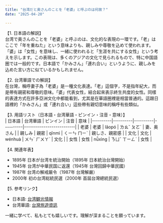 ```yaml
---
title: "台湾だと奥さんのことを「老婆」と呼ぶのは何故？"
date: "2025-04-20"

---
```


【1. 日本語の解説】  
台湾で奥さんのことを「老婆」と呼ぶのは、文化的な表現の一環です。「老」はここで「年を重ねた」という意味よりも、親しみや尊敬を込めて使われます。「婆」は「女性」を意味し、一緒に使われると「生涯を共にする女性」という考えを示します。この表現は、多くのアジアの文化で見られるもので、特に中国語圏では一般的です。日本語で「かみさん」「連れ合い」というように、親しみを込めた言い方に似ているかもしれません。

【2. 台湾華語での解説】  
在台灣，稱呼妻子為「老婆」是一種文化表達。「老」這個字，不是指年紀大，而是帶有親密和尊敬的意味。「婆」代表女性，結合起來表示終生共度的女性。同樣的表達方式在許多亞洲文化中都能看到，尤其是在華語圈裡是相當普通的。這跟日語裡的「かみさん」或「連れ合い」這些帶有親切意味的稱呼有些類似。

【3. 用語リスト（日本語・台湾華語・ピンイン・注音・意味）】  
| 日本語   | 台湾華語 | ピンイン | 注音     | 意味                     |
|----------|----------|----------|----------|--------------------------|
| 老婆     | 老婆     | lǎopó   | ㄌㄠˇ ㄆㄛˊ | 妻、奥さん               |
| 親しみ   | 親密     | qīnmì  | ㄑㄧㄣ ㄇㄧˋ | 親しさ、親密感           |
| 文化     | 文化     | wénhuà | ㄨㄣˊ ㄏㄨㄚˋ | 文化                     |
| 女性     | 女性     | nǚxìng | ㄋㄩˇ ㄒㄧㄥˋ | 女性                     |

【4. 関連年表】  
- 1895年 日本が台湾を統治開始（1895年 日本統治台灣開始）  
- 1945年 台湾が中華民国に返還（1945年 台灣回歸中華民國）  
- 1987年 台湾の解戒厳令（1987年 台灣解嚴）  
- 2000年 初の台湾総統民選（2000年 首屆台灣總統民選）

【5. 参考リンク】  
- 日本語: [台湾観光情報](https://www.taipeinavi.com/special/5038188)  
- 台湾華語: [台灣旅遊資訊](https://www.tourtaiwan.gov.tw/)

一緒に学べて、私もとても嬉しいです。理解が深まることを願っています。
